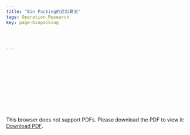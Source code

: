 ```yaml
---
title: "Bin Packing的近似算法"
tags: Operation_Research
key: page-binpacking




---
```




<!--more-->

<object data="../../../assets/images/Binpacking.pdf" type="application/pdf" width="700px" height="700px">
    <embed src="../../../assets/images/Binpacking.pdf">
        <p>This browser does not support PDFs. Please download the PDF to view it: <a href="../../../assets/images/Binpacking.pdf">Download PDF</a>.</p>
    </embed>
</object>

